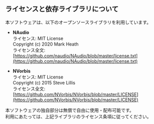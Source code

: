 ## ライセンスと依存ライブラリについて
本ソフトウェアは、以下のオープンソースライブラリを利用しています。

- **NAudio**  
  ライセンス: MIT License  
  Copyright (c) 2020 Mark Heath  
  ライセンス全文: [https://github.com/naudio/NAudio/blob/master/license.txt](https://github.com/naudio/NAudio/blob/master/license.txt)

- **NVorbis**  
  ライセンス: MIT License  
  Copyright (c) 2015 Steve Lillis  
  ライセンス全文: [https://github.com/NVorbis/NVorbis/blob/master/LICENSE](https://github.com/NVorbis/NVorbis/blob/master/LICENSE)

本ソフトウェアの独自部分は無償で自由に使用・配布可能です。  
利用にあたっては、上記ライブラリのライセンス条項に従ってください。
